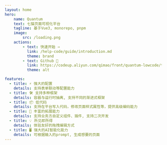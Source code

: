 ```yaml
---
layout: home
hero: 
    name: Quantum
    text: 七猫页面可视化平台
    tagline: 基于Vue3, monorepo, pnpm
    image:
        src: /loading.png
    actions:
        - text: 快速开始 →
          link: /help-code/guide/introduction.md
          theme: brand
        - text: Github 🔗
          link: https://codeup.aliyun.com/qimao/front/quantum-lowcode/tree/main
          theme: alt

features:
  - title: ⚡️ 强大的配置
    details: 支持表单联动等配置能力
  - title: 🛠️ 支持多种框架
    details: 容器与运行时抽离, 支持不同的渐进式框架
  - title: 📦 低代码
    details: 支持在平台写入代码，修改页面样式属性等，提供高级编码能力
  - title: 🔩 丰富的拓展能力
    details: 支持业务方自定义组件、插件, 支持二次开发
  - title: 💡 所见即所得
    details: 体验友好的拖拽编辑方式
  - title: 🖥 强大的AI智能化能力
    details: 可根据输入的prompt, 生成想要的页面
---
```

